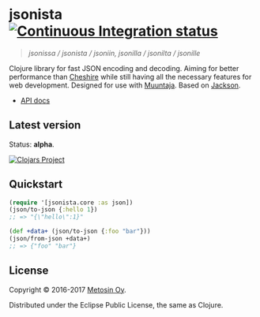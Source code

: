 # jsonista [![Continuous Integration status](https://secure.travis-ci.org/metosin/jsonista.png)](http://travis-ci.org/metosin/jsonista)

> *jsonissa / jsonista / jsoniin, jsonilla / jsonilta / jsonille*

Clojure library for fast JSON encoding and decoding. Aiming for better performance than [Cheshire](https://github.com/dakrone/cheshire) while still having all the necessary features for web development. Designed for use with [Muuntaja](https://github.com/metosin/muuntaja). Based on [Jackson](https://github.com/FasterXML/jackson).

* [API docs](https://metosin.github.io/jsonista/)

## Latest version

Status: **alpha**.

[![Clojars Project](http://clojars.org/metosin/jsonista/latest-version.svg)](http://clojars.org/metosin/jsonista)

## Quickstart

```clojure
(require '[jsonista.core :as json])
(json/to-json {:hello 1})
;; => "{\"hello\":1}"

(def +data+ (json/to-json {:foo "bar"}))
(json/from-json +data+)
;; => {"foo" "bar"}
```


## License

Copyright &copy; 2016-2017 [Metosin Oy](http://www.metosin.fi).

Distributed under the Eclipse Public License, the same as Clojure.
